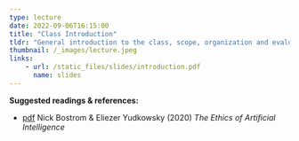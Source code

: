 ```yaml
---
type: lecture
date: 2022-09-06T16:15:00
title: "Class Introduction"
tldr: "General introduction to the class, scope, organization and evaluation."
thumbnail: /_images/lecture.jpeg
links: 
    - url: /static_files/slides/introduction.pdf
      name: slides
---
```

**Suggested readings & references:**
- [pdf](https://intelligence.org/files/EthicsofAI.pdf) Nick Bostrom &
Eliezer Yudkowsky (2020)  _The Ethics of Artificial Intelligence_
